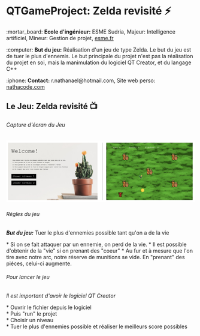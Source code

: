 # QTGameProject: Zelda revisité :zap:

<p>:mortar_board: <strong>Ecole d'ingénieur:</strong> ESME Sudria, Majeur: Intelligence artificiel, Mineur: Gestion de projet, <a href="https://esme.fr">esme.fr</a></p>
<p>:computer: <strong>But du jeu:</strong> Réalisation d'un jeu de type Zelda. Le but du jeu est de tuer le plus d'ennemis. Le but principale du projet n'est pas la réalisation du projet en soi, mais la manimulation du logiciel QT Creator, et du langage C++</p>
<p>:iphone: <strong>Contact:</strong> r.nathanael@hotmail.com, Site web perso: <a href="https://nathacode.com">nathacode.com</a></p>

## Le Jeu: Zelda revisité :tv:

###### Capture d'écran du Jeu

![alt text](Game/ScreenGame.png)

###### Régles du jeu
<p><b><em>But du jeu:</em></b> Tuer le plus d'ennemies possible tant qu'on a de la vie</p>
* Si on se fait attaquer par un ennemie, on perd de la vie.
* Il est possible d'obtenir de la "vie" si on prenant des "coeur"
* Au fur et à mesure que l'on tire avec notre arc, notre réserve de munitions se vide. En "prenant" des piéces, celui-ci augmente.

###### Pour lancer le jeu 
<p><i>Il est important d'avoir le logiciel QT Creator</i></p>
* Ouvrir le fichier depuis le logiciel<br>
* Puis "run" le projet<br>
* Choisir un niveau<br>
* Tuer le plus d'ennemies possible et réaliser le meilleurs score possibles
